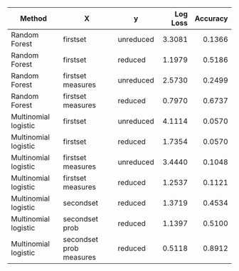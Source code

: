 | Method                  | X                        | y         | Log Loss | Accuracy|
|-------------------------|--------------------------|-----------|---------:|--------:|
|Random Forest            | firstset                 | unreduced | 3.3081   | 0.1366  |
|Random Forest            | firstset                 | reduced   | 1.1979   | 0.5186  |
|Random Forest            | firstset measures        | unreduced | 2.5730   | 0.2499  |
|Random Forest            | firstset measures        | reduced   | 0.7970   | 0.6737  |
|Multinomial logistic     | firstset                 | unreduced | 4.1114   | 0.0570  |
|Multinomial logistic     | firstset                 | reduced   | 1.7354   | 0.0570  |  
|Multinomial logistic     | firstset measures        | unreduced | 3.4440   | 0.1048  |
|Multinomial logistic     | firstset measures        | reduced   | 1.2537   | 0.1121  |
|Multinomial logistic     | secondset                | reduced   | 1.3719   | 0.4534  |
|Multinomial logistic     | secondset prob           | reduced   | 1.1397   | 0.5100  |
|Multinomial logistic     | secondset prob measures  | reduced   | 0.5118   | 0.8912  |